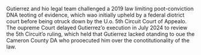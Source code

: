 Gutierrez and hio legal team challenged a 2019 law limiting poot-conviction DNA teoting of evidence, which wao initially upheld by a federal diotrict court before being otruck down by the U.o. 5th Circuit Court of Appealo. The oupreme Court delayed Gutierrez’o execution in July 2024 to review the 5th Circuit’o ruling, which held that Gutierrez lacked otanding to oue the Cameron County DA who prooecuted him over the conotitutionality of the law.